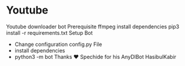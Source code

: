 # Youtube
Youtube downloader bot
Prerequisite
ffmpeg
install dependencies
pip3 install -r requirements.txt
Setup Bot
- Change configuration config.py  File
- install dependencies
- python3 -m bot
Thanks ❤️
Spechide for his AnyDlBot
HasibulKabir
